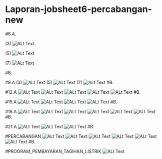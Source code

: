 # Laporan-jobsheet6-percabangan-new
#6.A.

(3)
![ALt Text](https://github.com/rendiwibawa/Laporan-jobsheet6-percabangan-new/blob/master/6jwb%203.PNG)

(5)
![ALt Text](https://github.com/rendiwibawa/Laporan-jobsheet6-percabangan-new/blob/master/6jwb5.PNG)

(7)
![ALt Text](https://github.com/rendiwibawa/Laporan-jobsheet6-percabangan-new/blob/master/6jwb7.PNG)

#B.

#9.A
(3)
![ALt Text](https://github.com/rendiwibawa/Laporan-jobsheet6-percabangan-new/blob/master/9%20jwb%203.PNG)
(5)
![ALt Text](https://github.com/rendiwibawa/Laporan-jobsheet6-percabangan-new/blob/master/9jwb5.PNG)
(7)
![ALt Text](https://github.com/rendiwibawa/Laporan-jobsheet6-percabangan-new/blob/master/9jwb7.PNG)
#B.

#12.A
![ALt Text](https://github.com/rendiwibawa/Laporan-jobsheet6-percabangan-new/blob/master/12jwb1.PNG)
![ALt Text](https://github.com/rendiwibawa/Laporan-jobsheet6-percabangan-new/blob/master/12jwb3.PNG)
![ALt Text](https://github.com/rendiwibawa/Laporan-jobsheet6-percabangan-new/blob/master/12jwb5.PNG)
![ALt Text](https://github.com/rendiwibawa/Laporan-jobsheet6-percabangan-new/blob/master/12jwb6.PNG)
![ALt Text](https://github.com/rendiwibawa/Laporan-jobsheet6-percabangan-new/blob/master/12jwb7.PNG)
#B.

#15.A
![ALt Text](https://github.com/rendiwibawa/Laporan-jobsheet6-percabangan-new/blob/master/14jwb1.PNG)
![ALt Text](https://github.com/rendiwibawa/Laporan-jobsheet6-percabangan-new/blob/master/14jwb3.PNG)
![ALt Text](https://github.com/rendiwibawa/Laporan-jobsheet6-percabangan-new/blob/master/14jwb5.PNG)
![ALt Text](https://github.com/rendiwibawa/Laporan-jobsheet6-percabangan-new/blob/master/14jwb7.PNG)
#B.

#18.A
![ALt Text](https://github.com/rendiwibawa/Laporan-jobsheet6-percabangan-new/blob/master/18jwb1.PNG)
![ALt Text](https://github.com/rendiwibawa/Laporan-jobsheet6-percabangan-new/blob/master/18jwb2.PNG)
![ALt Text](https://github.com/rendiwibawa/Laporan-jobsheet6-percabangan-new/blob/master/18jwb3.PNG)
![ALt Text](https://github.com/rendiwibawa/Laporan-jobsheet6-percabangan-new/blob/master/18jwb4.PNG)
![ALt Text](https://github.com/rendiwibawa/Laporan-jobsheet6-percabangan-new/blob/master/18jwb5.PNG)
![ALt Text](https://github.com/rendiwibawa/Laporan-jobsheet6-percabangan-new/blob/master/18jwb7.PNG)
#B.

#21.A
![ALt Text](https://github.com/rendiwibawa/Laporan-jobsheet6-percabangan-new/blob/master/21jwb50.PNG)
![ALt Text](https://github.com/rendiwibawa/Laporan-jobsheet6-percabangan-new/blob/master/21jwb75.PNG)
![ALt Text](https://github.com/rendiwibawa/Laporan-jobsheet6-percabangan-new/blob/master/21jwb85.PNG)
#B.

#PERCABANGAN
![ALt Text](https://github.com/rendiwibawa/Laporan-jobsheet6-percabangan-new/blob/master/resep%20bahan%20makanan%201-1.PNG)
![ALt Text](https://github.com/rendiwibawa/Laporan-jobsheet6-percabangan-new/blob/master/resep%20bahan%20masakan%201-2.PNG)
![ALt Text](https://github.com/rendiwibawa/Laporan-jobsheet6-percabangan-new/blob/master/resep%20bahan%20masakan%201-3.PNG)
![ALt Text](https://github.com/rendiwibawa/Laporan-jobsheet6-percabangan-new/blob/master/resep%20bahan%20masakan%202-1.PNG)
![ALt Text](https://github.com/rendiwibawa/Laporan-jobsheet6-percabangan-new/blob/master/resep%20bahan%20masakan%202-2.PNG)
![ALt Text](https://github.com/rendiwibawa/Laporan-jobsheet6-percabangan-new/blob/master/resep%20bahan%20masakan%202-3.PNG)
#B.

#PROGRAM_PEMBAYARAN_TAGIHAN_LISTRIK
![ALt Text](https://github.com/rendiwibawa/Laporan-jobsheet6-percabangan-new/blob/master/listrik%20pembayaran%20new..PNG)

